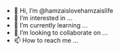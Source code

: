 - 👋 Hi, I’m @hamzaislovehamzaislife
- 👀 I’m interested in ...
- 🌱 I’m currently learning ...
- 💞️ I’m looking to collaborate on ...
- 📫 How to reach me ...

<!---
hamzaislovehamzaislife/hamzaislovehamzaislife is a ✨ special ✨ repository because its `README.md` (this file) appears on your GitHub profile.
You can click the Preview link to take a look at your changes.
--->
